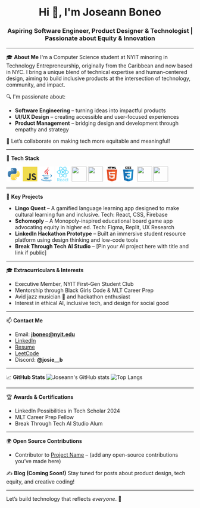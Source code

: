<h1 align="center">Hi 👋, I'm Joseann Boneo</h1>
<h3 align="center">Aspiring Software Engineer, Product Designer & Technologist | Passionate about Equity & Innovation</h3>

---

🎓 **About Me**
I'm a Computer Science student at NYIT minoring in Technology Entrepreneurship, originally from the Caribbean and now based in NYC. I bring a unique blend of technical expertise and human-centered design, aiming to build inclusive products at the intersection of technology, community, and impact.

🔍 I'm passionate about:
- **Software Engineering** – turning ideas into impactful products
- **UI/UX Design** – creating accessible and user-focused experiences
- **Product Management** – bridging design and development through empathy and strategy

💬 Let’s collaborate on making tech more equitable and meaningful!

---

🧰 **Tech Stack**
<p align="left">
  <img src="https://raw.githubusercontent.com/devicons/devicon/master/icons/python/python-original.svg" width="40" height="40"/>
  <img src="https://raw.githubusercontent.com/devicons/devicon/master/icons/javascript/javascript-original.svg" width="40" height="40"/>
  <img src="https://raw.githubusercontent.com/devicons/devicon/master/icons/java/java-original.svg" width="40" height="40"/>
  <img src="https://raw.githubusercontent.com/devicons/devicon/master/icons/react/react-original-wordmark.svg" width="40" height="40"/>
  <img src="https://cdn.worldvectorlogo.com/logos/nextjs-2.svg" width="40" height="40"/>
  <img src="https://www.vectorlogo.zone/logos/figma/figma-icon.svg" width="40" height="40"/>
  <img src="https://raw.githubusercontent.com/devicons/devicon/master/icons/html5/html5-original-wordmark.svg" width="40" height="40"/>
  <img src="https://raw.githubusercontent.com/devicons/devicon/master/icons/css3/css3-original-wordmark.svg" width="40" height="40"/>
  <img src="https://www.vectorlogo.zone/logos/firebase/firebase-icon.svg" width="40" height="40"/>
  <img src="https://www.vectorlogo.zone/logos/git-scm/git-scm-icon.svg" width="40" height="40"/>
</p>

---

🚀 **Key Projects**
- **Lingo Quest** – A gamified language learning app designed to make cultural learning fun and inclusive. Tech: React, CSS, Firebase
- **Schomoply** – A Monopoly-inspired educational board game app advocating equity in higher ed. Tech: Figma, Replit, UX Research
- **LinkedIn Hackathon Prototype** – Built an immersive student resource platform using design thinking and low-code tools
- **Break Through Tech AI Studio** – [Pin your AI project here with title and link if public]

---

🎓 **Extracurriculars & Interests**
- Executive Member, NYIT First-Gen Student Club
- Mentorship through Black Girls Code & MLT Career Prep
- Avid jazz musician 🎷 and hackathon enthusiast
- Interest in ethical AI, inclusive tech, and design for social good

---

📫 **Contact Me**
- Email: **jboneo@nyit.edu**
- [LinkedIn](https://linkedin.com/in/joseann-boneo)
- [Resume](https://drive.google.com/file/d/1nDHLG2r1ZnxEOIo7gNBMfEoBBa6dZ5Kq/view)
- [LeetCode](https://www.leetcode.com/j-o-s-i-e)
- Discord: **@josie__b**

---

📈 **GitHub Stats**
![Joseann's GitHub stats](https://github-readme-stats.vercel.app/api?username=joseannboneo&show_icons=true&theme=radical)
![Top Langs](https://github-readme-stats.vercel.app/api/top-langs/?username=joseannboneo&layout=compact&theme=radical)

---

🏆 **Awards & Certifications**
- LinkedIn Possibilities in Tech Scholar 2024
- MLT Career Prep Fellow
- Break Through Tech AI Studio Alum

---

🌍 **Open Source Contributions**
- Contributor to [Project Name](#) – (add any open-source contributions you’ve made here)

✍️ **Blog (Coming Soon!)**
Stay tuned for posts about product design, tech equity, and creative coding!

---

Let’s build technology that reflects *everyone*. 🚀

